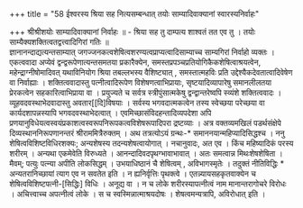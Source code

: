 +++
title = "58 ईश्वरस्य श्रिया सह नित्यसम्बन्धात् तयोः साम्यादिवाक्यानां स्वारस्यनिर्वाहः"

+++
श्रीश्रीशयोः साम्यादिवाक्यानां निर्वाहः ॥ - श्रिया सह तु दाम्पत्य शाश्वतं तत एव तु । तयोः साम्यैक्यशक्तित्वतद्वत्त्वादिगिरां गतिः ॥   
ज्ञानानन्दाद्यत्यन्तसाम्यात् जगज्जनकत्वशेषित्वशरण्यत्वप्राप्यत्वादिसाम्याच्च साम्यगिरां निर्वाहो व्यक्तः । एकत्ववादा अप्येवं द्वन्द्वरूपेणात्यन्तसमतया प्रकारैक्येन, समस्तप्रपञ्चप्रतियोगिकैकशेषित्वाश्रयत्वेन, महेन्द्राग्नीषोमादिवत् यथाविनियोग श्रिया तबल्लभस्य वैशिष्ट्यात् , समस्तात्महविः प्रति उद्देश्यैकदेवतात्वादिवेषेण वा निर्वाह्याः । शक्तित्ववादास्तु पत्नीत्वादिरूपेण विशेषणत्वाभिप्रायाः, सृष्टयादिव्यापारेषु समानलीलतया प्रेरकत्वेन सहकारित्वाभिप्राया वा । प्रयुज्यते च सर्वत्र स्त्रीपुंसात्मकेषु द्वन्द्वान्तरेष्वपि स्व्यंशे शक्तित्ववादः । व्यूहवदवस्थाभेदवादास्तु अवतार[[दि]विषयाः । सर्वस्य भगवदात्मकत्वेन तस्य स्वेच्छया परेच्छया वा कार्यदशापन्नस्यापि भगवदवस्थाभेदत्वात् । एवमिच्छासंविदहन्तादिव्यपदेशा अपि प्रणयानुविधेयत्वस्वयंप्रकाशत्वस्वरूपनिरूपकत्वविशेषरूपादिपरा द्रष्टव्याः । अत्र वक्तव्यमखिलं पडर्थसंक्षेपे दिव्यस्थाननिरूपणानन्तरं श्रीराममित्रैरुक्तम् । अथ तत्रत्योऽयं ग्रन्थः-\* समाननयान्महिप्यादिसिद्धश्च । ननु शेषित्वविशिष्टविधिरशक्यः; अन्यशेषस्य तदन्यशेषत्वायोगात् । नचानुवादः, अत एव । किंच महिष्यादिकं परस्य शरीरम् । अन्यथा एकमेवेति विरुध्यते । आनन्दादिवदपृथग्भावाभावात् । अतः समत्वान्न मिथःशेषशेषिता । मैवम्; पत्युः पत्न्या अपीति लोकसिद्धम् । उभयाधिष्ठानं चै शेषित्वम् , अविभागस्मृतेः । तदुक्तं नीतिविद्धिः \* अन्यतरानिच्छायां त्याग एव न सवतेत इति । न ह्यनिर्वृत्तिः पृथक्त्वे । एतन्न्यायसहकृतवाक्येन च शेषित्वविशिष्टपत्नी-[सिद्धिः] विधिः । अनूद्य वा । न च लोके शरीरस्यापत्नीत्वं नाम मानान्तरागोचरे विरोधः । अचित्त्वाच्च अपत्नीत्वं लोके । स च स्वस्मिन्नात्माश्रयदोषः । शेषत्वमन्यत्रापि, अविरोधात् इति ।